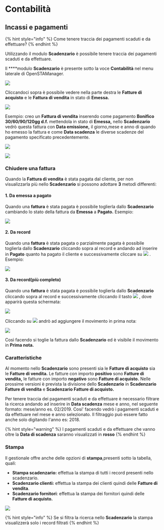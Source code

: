 # Contabilità

## Incassi e pagamenti

{% hint style="info" %}
Come tenere traccia dei pagamenti scaduti e da effettuare? 
{% endhint %}

Utilizzando il modulo **Scadenzario** è possibile tenere traccia dei pagamenti scaduti e da effettuare. 

Il ****modulo **Scadenzario** è presente sotto la voce **Contabilità** nel menu laterale di OpenSTAManager.

![](../.gitbook/assets/scadenzario.png)

Cliccandoci sopra è possibile vedere nella parte destra le **Fatture di acquisto** e le **Fattura di vendita** in stato di **Emessa.**

![](../.gitbook/assets/scadenzario1.png)

Esempio: creo un **Fattura di vendita** inserendo come pagamento **Bonifico 30/60/90/120gg d.f.** mettendola in stato di **Emessa,** nello **Scadenzario** vedrò questa fattura con **Data emissione,** il giorno,mese e anno di quando ho emesso la fattura e come **Data scadenza** le diverse scadenze del pagamento specificato precedentemente.

![](../.gitbook/assets/fatturedivenditaincassiepagamenti.png)

![](../.gitbook/assets/interfacciascandezario.png)

### Chiudere una fattura

Quando la **Fattura di vendita** è stata pagata dal cliente, per non visualizzarla più nello **Scadenzario** si possono adottare **3** metodi differenti:

#### 1. Da emessa a pagato

Quando una **fattura** è stata pagata è possibile toglierla dallo **Scadenzario** cambiando lo stato della fattura da **Emessa** a **Pagato.** Esempio:

![](../.gitbook/assets/stato.png)

#### 2. Da record

Quando una **fattura** è stata pagata o parzialmente pagata è possibile toglierla dallo **Scadenzario** cliccando sopra al record e andando ad inserire in **Pagato** quanto ha pagato il cliente e successivamente cliccare su ![](../.gitbook/assets/salva.png) . Esempio:

![](../.gitbook/assets/metodo2.png)

#### 3. Da record\(più completo\)

Quando una **fattura** è stata pagata è possibile toglierla dallo **Scadenzario** cliccando sopra al record e successivamente cliccando il tasto ![](../.gitbook/assets/aggiungiprimanota.png) , dove apparirà questa schermata:

![](../.gitbook/assets/metodo3.png)

Cliccando su ![](../.gitbook/assets/+aggiungi.png) andrò ad aggiungere il movimento in prima nota:

![](../.gitbook/assets/metodo3-1.png)

Così facendo si toglie la fattura dallo **Scadenzario** ed è visibile il movimento in **Prima nota.**

### Caratteristiche

Al momento nello **Scadenzario** sono presenti sia le **Fatture di acquisto** sia le **Fatture di vendita.** Le fatture con importo **positivo** sono **Fatture di vendita,** le fatture con importo **negativo** sono **Fatture di acquisto.** Nelle prossime versioni è prevista la divisione dello **Scadenzario** in **Scadenzario Fatture di vendita** e **Scadenzario Fatture di acquisto.**

Per tenere traccia dei pagamenti scaduti e da effettuare è necessario filtrare la ricerca andando ad inserire in **Data scadenza** mese e anno, nel seguente formato: mese/anno es. 02/2019. Cosi' facendo vedrò i pagamenti scaduti e da effettuare nel mese e anno selezionato. Il filtraggio può essere fatto anche solo digitando l'anno es: 2018.

{% hint style="warning" %}
I pagamenti scaduti e da effettuare che vanno oltre la **Data di scadenza** saranno visualizzati in **rosso** 
{% endhint %}

### Stampa

Il gestionale offre anche delle opzioni di **stampa**,presenti sotto la tabella, quali:

* **Stampa scadenzario:** effettua la stampa di tutti i record presenti nello scadenzario.
* **Scadenzario clienti:** effettua la stampa dei clienti quindi delle **Fatture di vendita**.
* **Scadenzario fornitori**: effettua la stampa dei fornitori quindi delle **Fatture di acquisto.**

![](../.gitbook/assets/stampascadenzario.png)

{% hint style="info" %}
Se si filtra la ricerca nello **Scadenzario** la stampa visualizzerà solo i record filtrati
{% endhint %}

